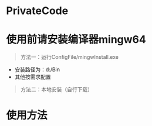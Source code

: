 # PrivateCode

# 使用前请安装编译器mingw64
>方法一：运行ConfigFile/mingwInstall.exe
- 安装路径为：d:/Bin
- 其他按需求配置
>方法二：本地安装（自行下载）

# 使用方法

